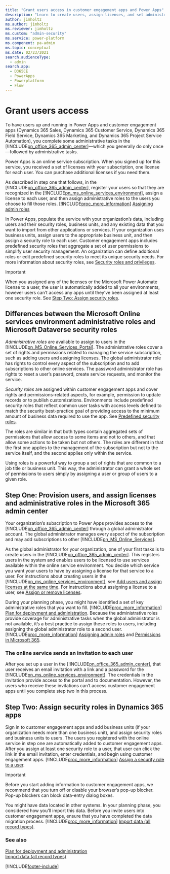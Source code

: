 ```yaml
---
title: "Grant users access in customer engagement apps and Power Apps"
description: "Learn to create users, assign licenses, and set administrative roles in Microsoft 365 admin center. Assign security roles in Dynamics 365 apps."
author: jimholtz
ms.author: jimholtz
ms.reviewer: jimholtz
ms.custom: "admin-security"
ms.service: power-platform
ms.component: pa-admin
ms.topic: conceptual
ms.date: 02/23/2021
search.audienceType: 
  - admin
search.app:
  - D365CE
  - PowerApps
  - Powerplatform
  - Flow
---
```

# Grant users access

To have users up and running in Power Apps and customer engagement apps (Dynamics 365 Sales, Dynamics 365 Customer Service, Dynamics 365 Field Service, Dynamics 365 Marketing, and Dynamics 365 Project Service Automation), you complete some administrative tasks in the [!INCLUDE[pn_office_365_admin_center](../includes/pn-office-365-admin-center.md)]—which you generally do only once—followed by administrative tasks.  

Power Apps is an online service subscription. When you signed up for this service, you received a set of licenses with your subscription, one license for each user. You can purchase additional licenses if you need them.  
  
 As described in step one that follows, in the [!INCLUDE[pn_office_365_admin_center](../includes/pn-office-365-admin-center.md)], register your users so that they are recognized in the [!INCLUDE[pn_ms_online_services_environment](../includes/pn-ms-online-services-environment.md)], assign a license to each user, and then assign administrative roles to the users you choose to fill those roles. [!INCLUDE[proc_more_information](../includes/proc-more-information.md)] [Assigning admin roles](https://support.office.com/article/Assign-admin-roles-in-Office-365-eac4d046-1afd-4f1a-85fc-8219c79e1504)  
  
In Power Apps, populate the service with your organization’s data, including users and their security roles, business units, and any existing data that you want to import from other applications or services. If your organization uses business units, assign users to the appropriate business unit, and then assign a security role to each user. Customer engagement apps includes predefined security roles that aggregate a set of user permissions to simplify user security management. An organization can define additional roles or edit predefined security roles to meet its unique security needs. For more information about security roles, see [Security roles and privileges](../admin/security-roles-privileges.md).  
  
> [!IMPORTANT]
>  When you assigned any of the licenses or the Microsoft Power Automate license to a user,  the user is automatically added to all your environments, however users can’t access any apps until they’ve been assigned at least one security role. See [Step Two: Assign security roles](../admin/grant-users-access.md#BKMK_StepTwo).  
  
<a name="BKMK_O365CRMroles"></a>   

## Differences between the Microsoft Online services environment administrative roles and Microsoft Dataverse security roles  
 *Administrative roles* are available to assign to users in the [!INCLUDE[pn_MS_Online_Services_Portal](../includes/pn-ms-online-services-portal.md)]. The administrative roles cover a set of rights and permissions related to managing the service subscription, such as adding users and assigning licenses. The global administrator role has rights to control every aspect of the subscription and to add subscriptions to other online services. The password administrator role has rights to reset a user’s password, create service requests, and monitor the service.  
  
 *Security roles* are assigned within customer engagement apps and cover rights and permissions-related aspects, for example, permission to update records or to publish customizations. Environments include predefined security roles that reflect common user tasks with access levels defined to match the security best-practice goal of providing access to the minimum amount of business data required to use the app. See [Predefined security roles](database-security.md#predefined-security-roles).
  
 The roles are similar in that both types contain aggregated sets of permissions that allow access to some items and not to others, and that allow some actions to be taken but not others. The roles are different in that the first one applies to the management of the subscription but not to the service itself, and the second applies only within the service.  
  
 Using roles is a powerful way to group a set of rights that are common to a job title or business unit. This way, the administrator can grant a whole set of permissions to users simply by assigning a user or group of users to a given role.  
  
## Step One: Provision users, and assign licenses and administrative roles in the Microsoft 365 admin center  
 Your organization’s subscription to Power Apps provides access to the [!INCLUDE[pn_office_365_admin_center](../includes/pn-office-365-admin-center.md)] through a global administrator account. The global administrator manages every aspect of the subscription and may add subscriptions to other [!INCLUDE[pn_MS_Online_Services](../includes/pn-ms-online-services.md)].  
  
 As the global administrator for your organization, one of your first tasks is to create users in the [!INCLUDE[pn_office_365_admin_center](../includes/pn-office-365-admin-center.md)]. This registers users in the system and enables users to be licensed to use services available within the online service environment. You decide which service you want your users to have by assigning a license for that service to a user. For instructions about creating users in the [!INCLUDE[pn_ms_online_services_environment](../includes/pn-ms-online-services-environment.md)], see [Add users and assign licenses at the same time](/microsoft-365/admin/add-users/add-users). For instructions about assigning a license to a user, see [Assign or remove licenses](/microsoft-365/admin/manage/assign-licenses-to-users?view=o365-worldwide).  
  
 During your planning phase, you might have identified a set of key administrative roles that you want to fill. [!INCLUDE[proc_more_information](../includes/proc-more-information.md)] [Plan for deployment and administration](../admin/plan-for-deployment-and-administration.md). Because the administrative roles provide coverage for administrative tasks when the global administrator is not available, it’s a best practice to assign these roles to users, including assigning the global administrator role to a second user. [!INCLUDE[proc_more_information](../includes/proc-more-information.md)] [Assigning admin roles](/microsoft-365/admin/add-users/assign-admin-roles) and [Permissions in Microsoft 365](/microsoft-365/admin/add-users/about-admin-roles).  
  
### The online service sends an invitation to each user  
 After you set up a user in the [!INCLUDE[pn_office_365_admin_center](../includes/pn-office-365-admin-center.md)], that user receives an email invitation with a link and a password for the [!INCLUDE[pn_ms_online_services_environment](../includes/pn-ms-online-services-environment.md)]. The credentials in the invitation provide access to the portal and to documentation. However, the users who receive these invitations can’t access customer engagement apps until you complete step two in this process.  
  
<a name="BKMK_StepTwo"></a>   

## Step Two: Assign security roles in Dynamics 365 apps  
 Sign in to customer engagement apps and add business units (if your organization needs more than one business unit), and assign security roles and business units to users. The users you registered with the online service in step one are automatically added to customer engagement apps. After you assign at least one security role to a user, that user can click the link in the email invitation, enter credentials, and begin using customer engagement apps. [!INCLUDE[proc_more_information](../includes/proc-more-information.md)] [Assign a security role to a user](create-users-assign-online-security-roles.md#assign-a-security-role-to-a-user).  
  
> [!IMPORTANT]
> Before you start adding information to customer engagement apps, we recommend that you turn off or disable your browser’s pop-up blocker. Pop-up blockers can block data-entry dialog boxes. 
  
 You might have data located in other systems. In your planning phase, you considered how you’ll import this data. Before you invite users into customer engagement apps, ensure that you have completed the data migration process. [!INCLUDE[proc_more_information](../includes/proc-more-information.md)] [Import data (all record types)](../admin/import-data-all-record-types.md).  
  
### See also  
 [Plan for deployment and administration](../admin/plan-for-deployment-and-administration.md)   
 [Import data (all record types)](../admin/import-data-all-record-types.md)   


[!INCLUDE[footer-include](../includes/footer-banner.md)]
